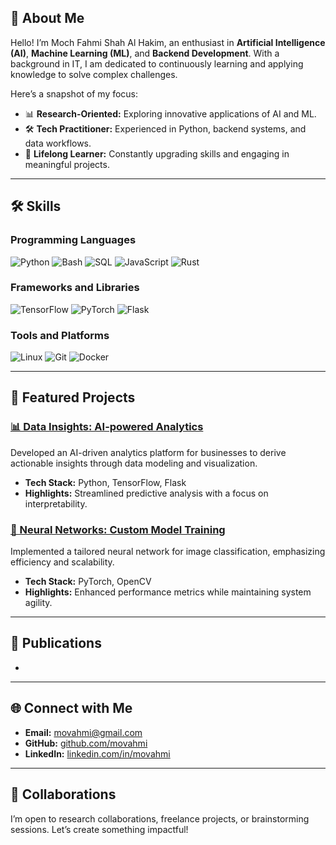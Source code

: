 


## 📘 About Me
Hello! I’m Moch Fahmi Shah Al Hakim, an enthusiast in **Artificial Intelligence (AI)**, **Machine Learning (ML)**, and **Backend Development**. With a background in IT, I am dedicated to continuously learning and applying knowledge to solve complex challenges.

Here’s a snapshot of my focus:
- 📊 **Research-Oriented:** Exploring innovative applications of AI and ML.
- 🛠️ **Tech Practitioner:** Experienced in Python, backend systems, and data workflows.
- 🌱 **Lifelong Learner:** Constantly upgrading skills and engaging in meaningful projects.

---

## 🛠️ Skills

### Programming Languages  
![Python](https://img.shields.io/badge/Python-FFD43B?style=for-the-badge&logo=python&logoColor=blue) ![Bash](https://img.shields.io/badge/Bash-4EAA25?style=for-the-badge&logo=gnu-bash&logoColor=white) ![SQL](https://img.shields.io/badge/SQL-003B57?style=for-the-badge&logo=postgresql&logoColor=white) ![JavaScript](https://img.shields.io/badge/JavaScript-F7DF1E?style=for-the-badge&logo=javascript&logoColor=black) ![Rust](https://img.shields.io/badge/Rust-000000?style=for-the-badge&logo=rust&logoColor=white)

### Frameworks and Libraries  
![TensorFlow](https://img.shields.io/badge/TensorFlow-FF6F00?style=for-the-badge&logo=tensorflow&logoColor=white) ![PyTorch](https://img.shields.io/badge/PyTorch-EE4C2C?style=for-the-badge&logo=pytorch&logoColor=white) ![Flask](https://img.shields.io/badge/Flask-000000?style=for-the-badge&logo=flask&logoColor=white)

### Tools and Platforms  
![Linux](https://img.shields.io/badge/Linux-FCC624?style=for-the-badge&logo=linux&logoColor=black) ![Git](https://img.shields.io/badge/Git-F05032?style=for-the-badge&logo=git&logoColor=white) ![Docker](https://img.shields.io/badge/Docker-2496ED?style=for-the-badge&logo=docker&logoColor=white)

---

## 📂 Featured Projects

### [📊 Data Insights: AI-powered Analytics](projects/data-insights/README.md)
Developed an AI-driven analytics platform for businesses to derive actionable insights through data modeling and visualization.

- **Tech Stack:** Python, TensorFlow, Flask
- **Highlights:** Streamlined predictive analysis with a focus on interpretability.

### [🧠 Neural Networks: Custom Model Training](projects/custom-nn/README.md)
Implemented a tailored neural network for image classification, emphasizing efficiency and scalability.

- **Tech Stack:** PyTorch, OpenCV
- **Highlights:** Enhanced performance metrics while maintaining system agility.

---

## 📝 Publications

- 

---

## 🌐 Connect with Me

- **Email:** [movahmi@gmail.com](mailto:movahmi@gmail.com)  
- **GitHub:** [github.com/movahmi](https://github.com/movahmi)  
- **LinkedIn:** [linkedin.com/in/movahmi](https://linkedin.com/in/movahmi)

---

## 🤝 Collaborations
I’m open to research collaborations, freelance projects, or brainstorming sessions. Let’s create something impactful!
